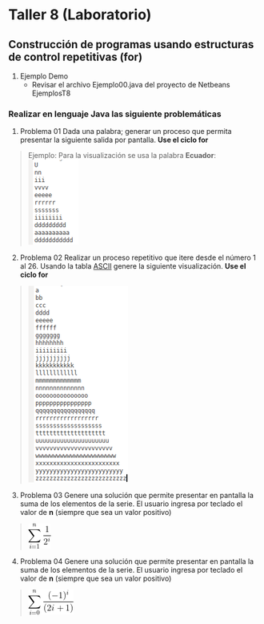 # Taller 8 (Laboratorio)
## Construcción de programas usando estructuras de control repetitivas (for)

1. Ejemplo Demo
	- Revisar el archivo Ejemplo00.java del proyecto de Netbeans EjemplosT8
	
### Realizar en lenguaje Java las siguiente problemáticas
1. Problema 01
Dada una palabra; generar un proceso que permita presentar la siguiente salida por pantalla. **Use el ciclo for**
> Ejemplo: Para la visualización se usa la palabra **Ecuador**:
![](https://github.com/IntroProgramacion-P-Oct20-Feb21/taller8/raw/main/imgs/img1.png) 

2. Problema 02
Realizar un proceso repetitivo que itere desde el número 1 al 26. Usando la tabla [ASCII](https://elcodigoascii.com.ar/) genere la siguiente visualización. **Use el ciclo for**
>  ![img2](https://github.com/IntroProgramacion-P-Oct20-Feb21/taller8/raw/main/imgs/img2.png) 

3. Problema 03
Genere una solución que permite presentar en pantalla la suma de los elementos de la serie. El usuario ingresa por teclado el valor de **n** (siempre que sea un valor positivo)
> ![img03](https://github.com/IntroProgramacion-P-Oct20-Feb21/taller8/raw/main/imgs/img3.png) 

4. Problema 04
Genere una solución que permite presentar en pantalla la suma de los elementos de la serie. El usuario ingresa por teclado el valor de **n** (siempre que sea un valor positivo)
> ![img04](https://github.com/IntroProgramacion-P-Oct20-Feb21/taller8/raw/main/imgs/img4.png) 